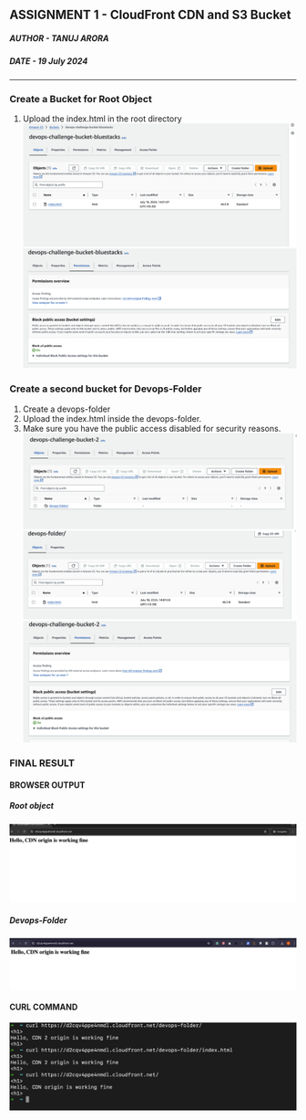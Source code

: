 ## ASSIGNMENT 1 - CloudFront CDN and S3 Bucket
##### AUTHOR - TANUJ ARORA
##### DATE - 19 July 2024
----
### Create a Bucket for Root Object
1. Upload the index.html in the root directory
![alt text](image-3.png)
![alt text](image-8.png)
### Create a second bucket for Devops-Folder
1. Create a devops-folder
2. Upload the index.html inside the devops-folder.
3. Make sure you have the public access disabled for security reasons.
![alt text](image-4.png)
![alt text](image-6.png)
![alt text](image-7.png)

### FINAL RESULT
#### BROWSER OUTPUT
##### Root object
![alt text](image-2.png)
##### Devops-Folder
![alt text](image-1.png)
#### CURL COMMAND
![alt text](image.png)